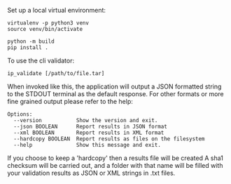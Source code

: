 Set up a local virtual environment:

```shell
virtualenv -p python3 venv
source venv/bin/activate
```

```shell
python -m build
pip install .
```

To use the cli validator:

```shell
ip_validate [/path/to/file.tar]
```
When invoked like this, the application will output a JSON formatted string to the STDOUT terminal as the default response. 
For other formats or more fine grained output please refer to the help:

```shell
Options:
  --version           Show the version and exit.
  --json BOOLEAN      Report results in JSON format
  --xml BOOLEAN       Report results in XML format
  --hardcopy BOOLEAN  Report results as files on the filesystem
  --help              Show this message and exit.
```

If you choose to keep a 'hardcopy' then a results file will be created 
A sha1 checksum will be carried out, and a folder with that name will be filled with your validation results as JSON or XML strings in .txt files.